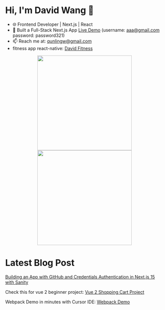 # Hi, I'm David Wang 👋
- 🌐 Frontend Developer | Next.js | React
- 🚀 Built a Full-Stack Next.js App [Live Demo](https://yc-directory-psi-pearl.vercel.app/) (username: aaa@gmail.com password: password321)
- 📫 Reach me at: qunlingw@gmail.com
- fitness app react-native: [David Fitness](https://github.com/DavidMaximaWang/david-fitness)

<p align="center">
  <img src="https://github.com/user-attachments/assets/416d3ea7-6e54-4fc8-958f-9bc09345b80c" width="300" />
  <img src="https://github.com/user-attachments/assets/24607b2e-b50e-468e-a00e-f1ccc31729e6" width="300" />
  
  <!-- Commented out images -->
  <!-- 
  <img src="https://github.com/user-attachments/assets/2122fe9a-0adc-4268-8eb0-f1d00918b84f" width="300" />
<img src="https://github.com/user-attachments/assets/a48fc902-b6d0-4f6e-86e1-5a0abeafee74" width="300" />
<img src="https://github.com/user-attachments/assets/d058e4c7-a352-43fb-8876-ca60a30c0ce7" width="300" />
<img src="https://github.com/user-attachments/assets/f19b08e1-d7eb-4985-bc4c-7541f9b02ac9" width="300" />
  -->

</p>



# Latest Blog Post
[Building an App with GitHub and Credentials Authentication in Next.js 15 with Sanity](https://dev.to/qunling_wang_9ab0f8acb509/building-an-app-with-github-and-credentials-authentication-in-nextjs-15-with-sanity-5aon)

Check this for vue 2 beginner project:
[Vue 2 Shopping Cart Project](https://dev.to/qunling_wang_9ab0f8acb509/-vue-2-shopping-cart-project-5cp8)

Webpack Demo in minutes with Cursor IDE: [Webpack Demo](https://github.com/DavidMaximaWang/interview/tree/main/webpack-demo)

